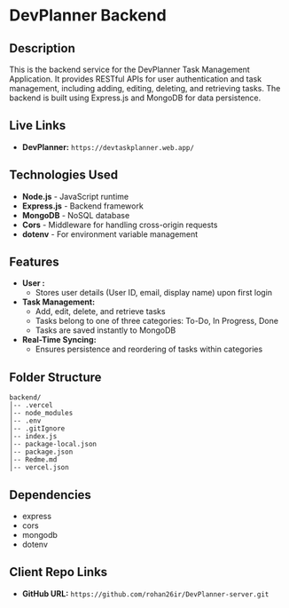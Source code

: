 # DevPlanner Backend

## Description
This is the backend service for the DevPlanner Task Management Application. It provides RESTful APIs for user authentication and task management, including adding, editing, deleting, and retrieving tasks. The backend is built using Express.js and MongoDB for data persistence.

## Live Links
- **DevPlanner:** `https://devtaskplanner.web.app/`

## Technologies Used
- **Node.js** - JavaScript runtime
- **Express.js** - Backend framework
- **MongoDB** - NoSQL database
- **Cors** - Middleware for handling cross-origin requests
- **dotenv** - For environment variable management

## Features
- **User :**
  - Stores user details (User ID, email, display name) upon first login
- **Task Management:**
  - Add, edit, delete, and retrieve tasks
  - Tasks belong to one of three categories: To-Do, In Progress, Done
  - Tasks are saved instantly to MongoDB
- **Real-Time Syncing:**
  - Ensures persistence and reordering of tasks within categories


## Folder Structure
```
backend/
│-- .vercel
│-- node_modules
│-- .env
│-- .gitIgnore
│-- index.js
│-- package-local.json
│-- package.json
│-- Redme.md
│-- vercel.json
```

## Dependencies
- express
- cors
- mongodb
- dotenv


## Client Repo Links
- **GitHub URL:** `https://github.com/rohan26ir/DevPlanner-server.git`
